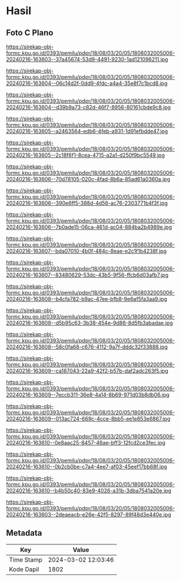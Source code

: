 # Hasil

## Foto C Plano

https://sirekap-obj-formc.kpu.go.id/0393/pemilu/pdpr/18/08/03/20/05/1808032005006-20240216-163603--37a45674-53d9-4491-9230-1ad121096211.jpg

https://sirekap-obj-formc.kpu.go.id/0393/pemilu/pdpr/18/08/03/20/05/1808032005006-20240216-163604--06c14d2f-0dd9-4fdc-a4a4-35e8f7c1bcd8.jpg

https://sirekap-obj-formc.kpu.go.id/0393/pemilu/pdpr/18/08/03/20/05/1808032005006-20240216-163604--d39b9a73-c82d-46f7-8956-80161cbde9c8.jpg

https://sirekap-obj-formc.kpu.go.id/0393/pemilu/pdpr/18/08/03/20/05/1808032005006-20240216-163605--a2463564-edb6-4feb-a931-1d91efbdde47.jpg

https://sirekap-obj-formc.kpu.go.id/0393/pemilu/pdpr/18/08/03/20/05/1808032005006-20240216-163605--2c18f6f1-8cea-4715-a2a1-d250f9bc5549.jpg

https://sirekap-obj-formc.kpu.go.id/0393/pemilu/pdpr/18/08/03/20/05/1808032005006-20240216-163606--70d78105-020c-4fad-8b6a-85ad61a0360a.jpg

https://sirekap-obj-formc.kpu.go.id/0393/pemilu/pdpr/18/08/03/20/05/1808032005006-20240216-163606--390e6ff5-388d-4d56-ac76-2303771b4f3f.jpg

https://sirekap-obj-formc.kpu.go.id/0393/pemilu/pdpr/18/08/03/20/05/1808032005006-20240216-163606--7b0ade15-06ca-461d-ac04-884ba2b4989e.jpg

https://sirekap-obj-formc.kpu.go.id/0393/pemilu/pdpr/18/08/03/20/05/1808032005006-20240216-163607--bda07010-4b0f-484c-8eae-e2c1f1b4238f.jpg

https://sirekap-obj-formc.kpu.go.id/0393/pemilu/pdpr/18/08/03/20/05/1808032005006-20240216-163607--83480629-53dc-43b5-9f56-ffcb6d03afb7.jpg

https://sirekap-obj-formc.kpu.go.id/0393/pemilu/pdpr/18/08/03/20/05/1808032005006-20240216-163608--b4cfa782-b9ac-47ee-bfb8-9e6af5fa3aa9.jpg

https://sirekap-obj-formc.kpu.go.id/0393/pemilu/pdpr/18/08/03/20/05/1808032005006-20240216-163608--d5b95c63-3b38-454e-9d86-8d5fb3abadae.jpg

https://sirekap-obj-formc.kpu.go.id/0393/pemilu/pdpr/18/08/03/20/05/1808032005006-20240216-163608--58c0fa68-c676-4112-9a7f-dddc32f33888.jpg

https://sirekap-obj-formc.kpu.go.id/0393/pemilu/pdpr/18/08/03/20/05/1808032005006-20240216-163609--ca187043-22a9-42f2-b57b-daf2adc263f5.jpg

https://sirekap-obj-formc.kpu.go.id/0393/pemilu/pdpr/18/08/03/20/05/1808032005006-20240216-163609--7eccb311-36e8-4a14-8b69-971d03b8db06.jpg

https://sirekap-obj-formc.kpu.go.id/0393/pemilu/pdpr/18/08/03/20/05/1808032005006-20240216-163609--013ac724-669c-4cce-8bb5-ee1e853e6867.jpg

https://sirekap-obj-formc.kpu.go.id/0393/pemilu/pdpr/18/08/03/20/05/1808032005006-20240216-163610--0e8aac25-8457-46ae-bff3-12fcd2ce3fec.jpg

https://sirekap-obj-formc.kpu.go.id/0393/pemilu/pdpr/18/08/03/20/05/1808032005006-20240216-163610--0b2cb0be-c7a4-4ee7-af03-45eef17bb68f.jpg

https://sirekap-obj-formc.kpu.go.id/0393/pemilu/pdpr/18/08/03/20/05/1808032005006-20240216-163610--b4b50c40-83e9-4026-a31b-3dba7541a20e.jpg

https://sirekap-obj-formc.kpu.go.id/0393/pemilu/pdpr/18/08/03/20/05/1808032005006-20240216-163603--2deaeacb-e26e-42f5-8297-89f48d3e440e.jpg


## Metadata

| Key        | Value               |
| ---------- | ------------------- |
| Time Stamp | 2024-03-02 12:03:46 |
| Kode Dapil | 1802                |



